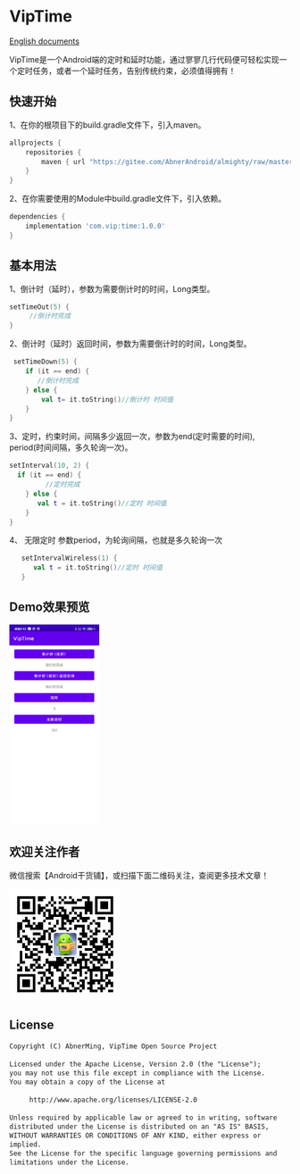 # VipTime
[English documents](README_EN.md)

VipTime是一个Android端的定时和延时功能，通过寥寥几行代码便可轻松实现一个定时任务，或者一个延时任务，告别传统约束，必须值得拥有！

## 快速开始

1、在你的根项目下的build.gradle文件下，引入maven。

```groovy
allprojects {
    repositories {
        maven { url "https://gitee.com/AbnerAndroid/almighty/raw/master" }
    }
}
```
2、在你需要使用的Module中build.gradle文件下，引入依赖。
```groovy
dependencies {
    implementation 'com.vip:time:1.0.0'
}
```
## 基本用法

1、倒计时（延时），参数为需要倒计时的时间，Long类型。
```kotlin
setTimeOut(5) {
     //倒计时完成
}
```

2、倒计时（延时）返回时间，参数为需要倒计时的时间，Long类型。
```kotlin
 setTimeDown(5) {
    if (it == end) {
       //倒计时完成
    } else {
        val t= it.toString()//倒计时 时间值
    }
}
```
3、定时，约束时间，间隔多少返回一次，参数为end(定时需要的时间), period(时间间隔，多久轮询一次)。
```kotlin
setInterval(10, 2) {
  if (it == end) {
         //定时完成
    } else {
       val t = it.toString()//定时 时间值
    }
}
```
4、 无限定时 参数period，为轮询间隔，也就是多久轮询一次
```kotlin
   setIntervalWireless(1) {
      val t = it.toString()//定时 时间值
   }
```

## Demo效果预览

<img src="image/time.png" width="32%" />

## 欢迎关注作者

微信搜索【Android干货铺】，或扫描下面二维码关注，查阅更多技术文章！

<img src="image/abner.jpg" width="200px" />

## License

```
Copyright (C) AbnerMing, VipTime Open Source Project

Licensed under the Apache License, Version 2.0 (the "License");
you may not use this file except in compliance with the License.
You may obtain a copy of the License at

     http://www.apache.org/licenses/LICENSE-2.0

Unless required by applicable law or agreed to in writing, software
distributed under the License is distributed on an "AS IS" BASIS,
WITHOUT WARRANTIES OR CONDITIONS OF ANY KIND, either express or implied.
See the License for the specific language governing permissions and
limitations under the License.
```
